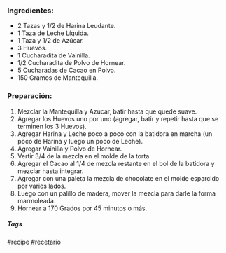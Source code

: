### Ingredientes:

- 2 Tazas y 1/2 de Harina Leudante.
- 1 Taza de Leche Líquida.
- 1 Taza y 1/2 de Azúcar.
- 3 Huevos.
- 1 Cucharadita de Vainilla.
- 1/2 Cucharadita de Polvo de Hornear.
- 5 Cucharadas de Cacao en Polvo.
- 150 Gramos de Mantequilla.

### Preparación:

1. Mezclar la Mantequilla y Azúcar, batir hasta que quede suave.
2. Agregar los Huevos uno por uno (agregar, batir y repetir hasta que se terminen los 3 Huevos).
3. Agregar Harina y Leche poco a poco con la batidora en marcha (un poco de Harina y luego un poco de Leche).
4. Agregar Vainilla y Polvo de Hornear.
5. Vertir 3/4 de la mezcla en el molde de la torta.
6. Agregar el Cacao al 1/4 de mezcla restante en el bol de la batidora y mezclar hasta integrar.
7. Agregar con una paleta la mezcla de chocolate en el molde esparcido por varios lados.
8. Luego con un palillo de madera, mover la mezcla para darle la forma marmoleada.
9. Hornear a 170 Grados por 45 minutos o más.

##### Tags

#recipe #recetario